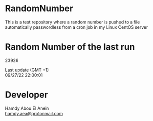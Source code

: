 # RandomNumber    
This is a test repository where a random number is pushed to a file automatically passwordless from a cron job in my Linux CentOS server    
# Random Number of the last run   
23926
      
Last update (GMT +1)    
09/27/22 22:00:01
# Developer    
Hamdy Abou El Anein   
hamdy.aea@protonmail.com
